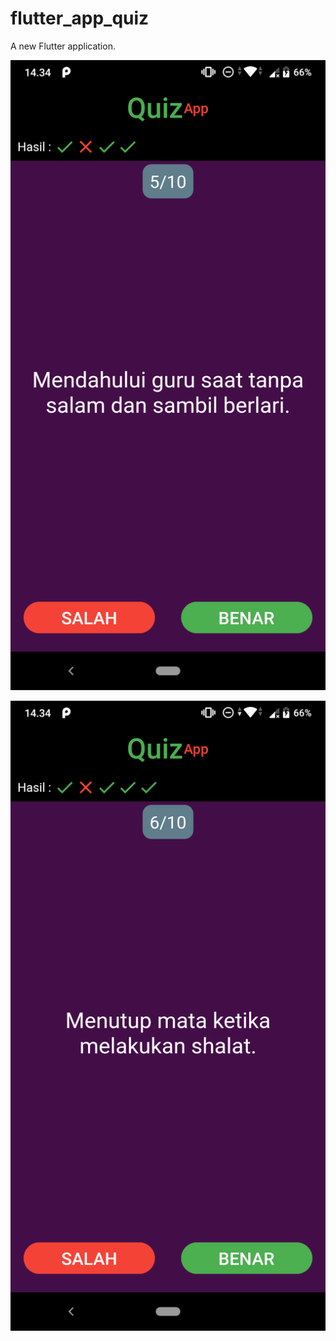 # flutter_app_quiz

A new Flutter application.

![screenshot](Screenshot_20210225-143401.png)

![screenshot](Screenshot_20210225-143432.png)
